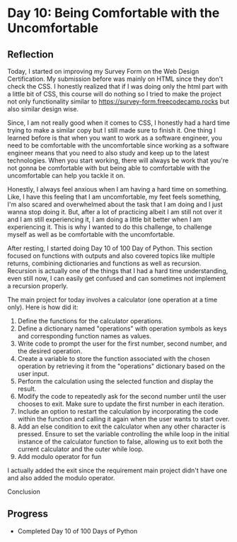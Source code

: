 # Day 10: Being Comfortable with the Uncomfortable
## Reflection
 Today, I started on improving my Survey Form on the Web Design Certification. My submission before was mainly on HTML since they don't check the CSS. I honestly realized that if I was doing only the html part with a little bit of CSS, this course will do nothing so I tried to make the project not only functionality similar to https://survey-form.freecodecamp.rocks but also similar design wise.

 Since, I am not really good when it comes to CSS, I honestly had a hard time trying to make a similar copy but I still made sure to finish it. One thing I learned before is that when you want to work as a software engineer, you need to be comfortable with the uncomfortable since working as a software engineer means that you need to also study and keep up to the latest technologies. When you start working, there will always be work that you're not gonna be comfortable with but being able to comfortable with the uncomfortable can help you tackle it on. 

 Honestly, I always feel anxious when I am having a hard time on something. Like, I have this feeling that I am uncomfortable, my feet feels something, I'm also scared and overwhelmed about the task that I am doing and I just wanna stop doing it. But, after a lot of practicing albeit I am still not over it and I am still experiencing it, I am doing a little bit better when I am experiencing it. This is why I wanted to do this challenge, to challenge myself as well as be comfortable with the uncomfortable.
 
 After resting, I started doing Day 10 of 100 Day of Python. This section focused on functions with outputs and also covered topics like multiple returns, combining dictionaries and functions as well as recursion. Recursion is actually one of the things that I had a hard time understanding, even still now, I can easily get confused and can sometimes not implement a recursion properly.

 The main project for today involves a calculator (one operation at a time only). Here is how did it:

 1. Define the functions for the calculator operations.
 2. Define a dictionary named "operations" with operation symbols as keys and corresponding function names as values.
 3. Write code to prompt the user for the first number, second number, and the desired operation.
 4. Create a variable to store the function associated with the chosen operation by retrieving it from the "operations" dictionary based on the user input.
 5. Perform the calculation using the selected function and display the result.
 6. Modify the code to repeatedly ask for the second number until the user chooses to exit. Make sure to update the first number in each iteration.
 8. Include an option to restart the calculation by incorporating the code within the function and calling it again when the user wants to start over.
 9. Add an else condition to exit the calculator when any other character is pressed. Ensure to set the variable controlling the while loop in the initial instance of the calculator function to false, allowing us to exit both the current calculator and the outer while loop.
 10. Add modulo operator for fun

 I actually added the exit since the requirement main project didn't have one and also added the modulo operator.

 Conclusion
 

## Progress
 - Completed Day 10 of 100 Days of Python
